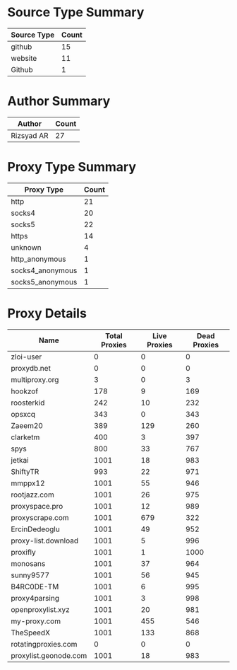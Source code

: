 # Source Type Summary

| Source Type | Count |
|-------------|-------|
| github | 15 |
| website | 11 |
| Github | 1 |


# Author Summary

| Author | Count |
|--------|-------|
| Rizsyad AR | 27 |


# Proxy Type Summary

| Proxy Type | Count |
|------------|-------|
| http | 21 |
| socks4 | 20 |
| socks5 | 22 |
| https | 14 |
| unknown | 4 |
| http_anonymous | 1 |
| socks4_anonymous | 1 |
| socks5_anonymous | 1 |


# Proxy Details

| Name | Total Proxies | Live Proxies | Dead Proxies |
|------|---------------|--------------|---------------|
| zloi-user | 0 | 0 | 0 |
| proxydb.net | 0 | 0 | 0 |
| multiproxy.org | 3 | 0 | 3 |
| hookzof | 178 | 9 | 169 |
| roosterkid | 242 | 10 | 232 |
| opsxcq | 343 | 0 | 343 |
| Zaeem20 | 389 | 129 | 260 |
| clarketm | 400 | 3 | 397 |
| spys | 800 | 33 | 767 |
| jetkai | 1001 | 18 | 983 |
| ShiftyTR | 993 | 22 | 971 |
| mmppx12 | 1001 | 55 | 946 |
| rootjazz.com | 1001 | 26 | 975 |
| proxyspace.pro | 1001 | 12 | 989 |
| proxyscrape.com | 1001 | 679 | 322 |
| ErcinDedeoglu | 1001 | 49 | 952 |
| proxy-list.download | 1001 | 5 | 996 |
| proxifly | 1001 | 1 | 1000 |
| monosans | 1001 | 37 | 964 |
| sunny9577 | 1001 | 56 | 945 |
| B4RC0DE-TM | 1001 | 6 | 995 |
| proxy4parsing | 1001 | 3 | 998 |
| openproxylist.xyz | 1001 | 20 | 981 |
| my-proxy.com | 1001 | 455 | 546 |
| TheSpeedX | 1001 | 133 | 868 |
| rotatingproxies.com | 0 | 0 | 0 |
| proxylist.geonode.com | 1001 | 18 | 983 |
